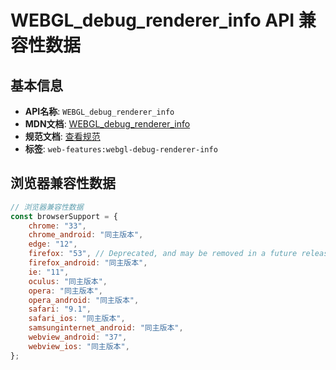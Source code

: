 # WEBGL_debug_renderer_info API 兼容性数据

## 基本信息

- **API名称**: `WEBGL_debug_renderer_info`
- **MDN文档**: [WEBGL_debug_renderer_info](https://developer.mozilla.org/docs/Web/API/WEBGL_debug_renderer_info)
- **规范文档**: [查看规范](https://registry.khronos.org/webgl/extensions/WEBGL_debug_renderer_info/)
- **标签**: `web-features:webgl-debug-renderer-info`

## 浏览器兼容性数据

```javascript
// 浏览器兼容性数据
const browserSupport = {
    chrome: "33",
    chrome_android: "同主版本",
    edge: "12",
    firefox: "53", // Deprecated, and may be removed in a future release (see [bug 1722782](https://bugzil.la/1722782)).,
    firefox_android: "同主版本",
    ie: "11",
    oculus: "同主版本",
    opera: "同主版本",
    opera_android: "同主版本",
    safari: "9.1",
    safari_ios: "同主版本",
    samsunginternet_android: "同主版本",
    webview_android: "37",
    webview_ios: "同主版本",
};

```

